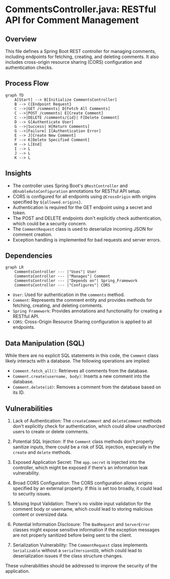 # CommentsController.java: RESTful API for Comment Management

## Overview

This file defines a Spring Boot REST controller for managing comments, including endpoints for fetching, creating, and deleting comments. It also includes cross-origin resource sharing (CORS) configuration and authentication checks.

## Process Flow

```mermaid
graph TD
    A[Start] --> B[Initialize CommentsController]
    B --> C{Endpoint Request}
    C -->|GET /comments| D[Fetch All Comments]
    C -->|POST /comments| E[Create Comment]
    C -->|DELETE /comments/{id}| F[Delete Comment]
    D --> G[Authenticate User]
    G -->|Success| H[Return Comments]
    G -->|Failure| I[Authentication Error]
    E --> J[Create New Comment]
    F --> K[Delete Specified Comment]
    H --> L[End]
    I --> L
    J --> L
    K --> L
```

## Insights

- The controller uses Spring Boot's `@RestController` and `@EnableAutoConfiguration` annotations for RESTful API setup.
- CORS is configured for all endpoints using `@CrossOrigin` with origins specified by `${allowed.origins}`.
- Authentication is required for the GET endpoint using a secret and token.
- The POST and DELETE endpoints don't explicitly check authentication, which could be a security concern.
- The `CommentRequest` class is used to deserialize incoming JSON for comment creation.
- Exception handling is implemented for bad requests and server errors.

## Dependencies

```mermaid
graph LR
    CommentsController --- |"Uses"| User
    CommentsController --- |"Manages"| Comment
    CommentsController --- |"Depends on"| Spring_Framework
    CommentsController --- |"Configures"| CORS
```

- `User`: Used for authentication in the `comments` method.
- `Comment`: Represents the comment entity and provides methods for fetching, creating, and deleting comments.
- `Spring Framework`: Provides annotations and functionality for creating a RESTful API.
- `CORS`: Cross-Origin Resource Sharing configuration is applied to all endpoints.

## Data Manipulation (SQL)

While there are no explicit SQL statements in this code, the `Comment` class likely interacts with a database. The following operations are implied:

- `Comment.fetch_all()`: Retrieves all comments from the database.
- `Comment.create(username, body)`: Inserts a new comment into the database.
- `Comment.delete(id)`: Removes a comment from the database based on its ID.

## Vulnerabilities

1. Lack of Authentication: The `createComment` and `deleteComment` methods don't explicitly check for authentication, which could allow unauthorized users to create or delete comments.

2. Potential SQL Injection: If the `Comment` class methods don't properly sanitize inputs, there could be a risk of SQL injection, especially in the `create` and `delete` methods.

3. Exposed Application Secret: The `app.secret` is injected into the controller, which might be exposed if there's an information leak vulnerability.

4. Broad CORS Configuration: The CORS configuration allows origins specified by an external property. If this is set too broadly, it could lead to security issues.

5. Missing Input Validation: There's no visible input validation for the comment body or username, which could lead to storing malicious content or oversized data.

6. Potential Information Disclosure: The `BadRequest` and `ServerError` classes might expose sensitive information if the exception messages are not properly sanitized before being sent to the client.

7. Serialization Vulnerability: The `CommentRequest` class implements `Serializable` without a `serialVersionUID`, which could lead to deserialization issues if the class structure changes.

These vulnerabilities should be addressed to improve the security of the application.
